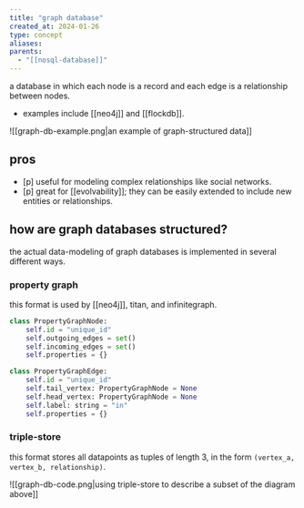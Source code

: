 ```yaml
---
title: "graph database"
created_at: 2024-01-26
type: concept
aliases: 
parents:
  - "[[nosql-database]]"
---
```


a database in which each node is a record and each edge is a relationship between nodes.
- examples include [[neo4j]] and [[flockdb]].

![[graph-db-example.png|an example of graph-structured data]]

## pros

- [p] useful for modeling complex relationships like social networks.
- [p] great for [[evolvability]]; they can be easily extended to include new entities or relationships.

## how are graph databases structured?

the actual data-modeling of graph databases is implemented in several different ways.

### property graph

this format is used by [[neo4j]], titan, and infinitegraph.

```python
class PropertyGraphNode:
	self.id = "unique_id"
	self.outgoing_edges = set()
	self.incoming_edges = set()
	self.properties = {}

class PropertyGraphEdge:
	self.id = "unique_id"
	self.tail_vertex: PropertyGraphNode = None
	self.head_vertex: PropertyGraphNode = None
	self.label: string = "in"
	self.properties = {}
```

### triple-store

this format stores all datapoints as tuples of length 3, in the form `(vertex_a, vertex_b, relationship)`.

![[graph-db-code.png|using triple-store to describe a subset of the diagram above]]
